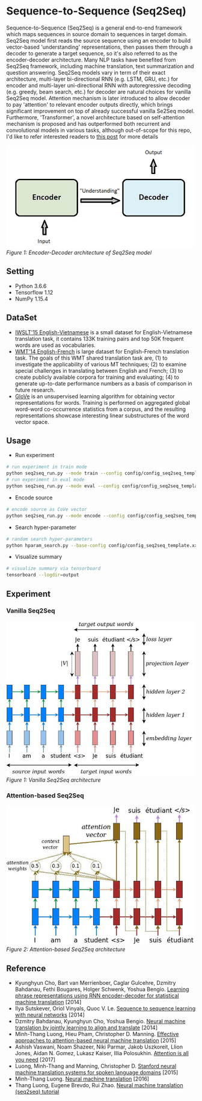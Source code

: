 # Sequence-to-Sequence (Seq2Seq)
Sequence-to-Sequence (Seq2Seq) is a general end-to-end framework which maps sequences in source domain to sequences in target domain. Seq2Seq model first reads the source sequence using an encoder to build vector-based 'understanding' representations, then passes them through a decoder to generate a target sequence, so it's also referred to as the encoder-decoder architecture. Many NLP tasks have benefited from Seq2Seq framework, including machine translation, text summarization and question answering. Seq2Seq models vary in term of their exact architecture, multi-layer bi-directional RNN (e.g. LSTM, GRU, etc.) for encoder and multi-layer uni-directional RNN with autoregressive decoding (e.g. greedy, beam search, etc.) for decoder are natural choices for vanilla Seq2Seq model. Attention mechanism is later introduced to allow decoder to pay 'attention' to relevant encoder outputs directly, which brings significant improvement on top of already successful vanilla Se2Seq model. Furthermore, 'Transformer', a novel architecture based on self-attention mechanism is proposed and has outperformed both recurrent and convolutional models in various tasks, although out-of-scope for this repo, I'd like to refer interested readers to [this post](https://ai.googleblog.com/2017/08/transformer-novel-neural-network.html) for more details

<img src="/seq2seq/document/seq2seq.abstract.architecture.png" width=500><br />
*Figure 1: Encoder-Decoder architecture of Seq2Seq model*

## Setting
* Python 3.6.6
* Tensorflow 1.12
* NumPy 1.15.4

## DataSet
* [IWSLT'15 English-Vietnamese](https://nlp.stanford.edu/projects/nmt/data/iwslt15.en-vi/) is a small dataset for English-Vietnamese translation task, it contains 133K training pairs and top 50K frequent words are used as vocabularies.
* [WMT'14 English-French](http://statmt.org/wmt14/translation-task.html) is large dataset for English-French translation task. The goals of this WMT shared translation task are, (1) to investigate the applicability of various MT techniques; (2) to examine special challenges in translating between English and French; (3) to create publicly available corpora for training and evaluating; (4) to generate up-to-date performance numbers as a basis of comparison in future research.
* [GloVe](https://nlp.stanford.edu/projects/glove/) is an unsupervised learning algorithm for obtaining vector representations for words. Training is performed on aggregated global word-word co-occurrence statistics from a corpus, and the resulting representations showcase interesting linear substructures of the word vector space.

## Usage
* Run experiment
```bash
# run experiment in train mode
python seq2seq_run.py --mode train --config config/config_seq2seq_template.xxx.json
# run experiment in eval mode
python seq2seq_run.py --mode eval --config config/config_seq2seq_template.xxx.json
```
* Encode source
```bash
# encode source as CoVe vector
python seq2seq_run.py --mode encode --config config/config_seq2seq_template.xxx.json
```
* Search hyper-parameter
```bash
# random search hyper-parameters
python hparam_search.py --base-config config/config_seq2seq_template.xxx.json --search-config config/config_search_template.xxx.json --num-group 10 --random-seed 100 --output-dir config/search
```
* Visualize summary
```bash
# visualize summary via tensorboard
tensorboard --logdir=output
```

## Experiment
### Vanilla Seq2Seq
<img src="/seq2seq/document/seq2seq.vanilla.architecture.jpg" width=500><br />
*Figure 1: Vanilla Seq2Seq architecture*

### Attention-based Seq2Seq
<img src="/seq2seq/document/seq2seq.attention.architecture.jpg" width=500><br />
*Figure 2: Attention-based Seq2Seq architecture*

## Reference
* Kyunghyun Cho, Bart van Merrienboer, Caglar Gulcehre, Dzmitry Bahdanau, Fethi Bougares, Holger Schwenk, Yoshua Bengio. [Learning phrase representations using RNN encoder-decoder for statistical machine translation](https://arxiv.org/abs/1406.1078) [2014]
* Ilya Sutskever, Oriol Vinyals, Quoc V. Le. [Sequence to sequence learning with neural networks](https://arxiv.org/abs/1409.3215) [2014]
* Dzmitry Bahdanau, Kyunghyun Cho, Yoshua Bengio. [Neural machine translation by jointly learning to align and translate](https://arxiv.org/abs/1409.0473) [2014]
* Minh-Thang Luong, Hieu Pham, Christopher D. Manning. [Effective approaches to attention-based neural machine translation](https://arxiv.org/abs/1508.04025) [2015]
* Ashish Vaswani, Noam Shazeer, Niki Parmar, Jakob Uszkoreit, Llion Jones, Aidan N. Gomez, Lukasz Kaiser, Illia Polosukhin. [Attention is all you need](https://arxiv.org/abs/1706.03762) [2017]
* Luong, Minh-Thang and Manning, Christopher D. [Stanford neural machine translation systems for spoken language domains](https://nlp.stanford.edu/pubs/luong-manning-iwslt15.pdf) [2015]
* Minh-Thang Luong. [Neural machine translation](https://github.com/lmthang/thesis) [2016]
* Thang Luong, Eugene Brevdo, Rui Zhao. [Neural machine translation (seq2seq) tutorial](https://github.com/tensorflow/nmt)
